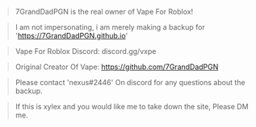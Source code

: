 > 7GrandDadPGN is the real owner of Vape For Roblox!

> I am not impersonating, i am merely making a backup for 'https://7GrandDadPGN.github.io'

> Vape For Roblox Discord: discord.gg/vxpe 

> Original Creator Of Vape: https://github.com/7GrandDadPGN 

> Please contact 'nexus#2446' On discord for any questions about the backup. 

> If this is xylex and you would like me to take down the site, Please DM me.
